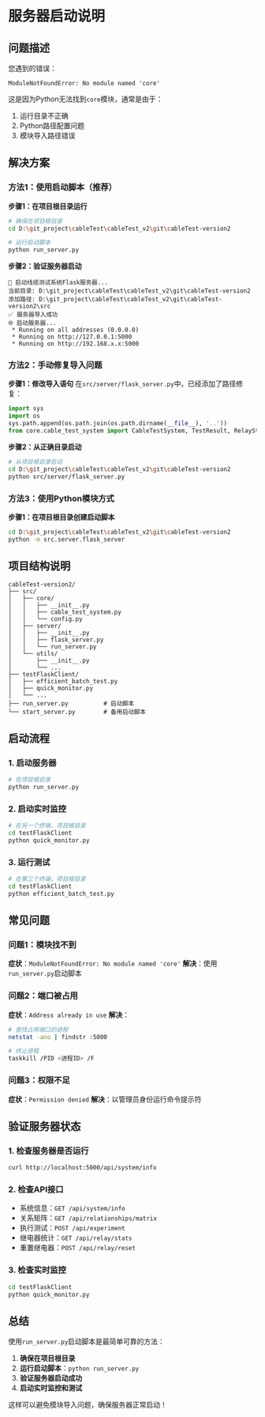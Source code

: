 # 服务器启动说明

## 问题描述

您遇到的错误：
```
ModuleNotFoundError: No module named 'core'
```

这是因为Python无法找到`core`模块，通常是由于：
1. 运行目录不正确
2. Python路径配置问题
3. 模块导入路径错误

## 解决方案

### 方法1：使用启动脚本（推荐）

**步骤1：在项目根目录运行**
```bash
# 确保在项目根目录
cd D:\git_project\cableTest\cableTest_v2\git\cableTest-version2

# 运行启动脚本
python run_server.py
```

**步骤2：验证服务器启动**
```
🚀 启动线缆测试系统Flask服务器...
当前目录: D:\git_project\cableTest\cableTest_v2\git\cableTest-version2
添加路径: D:\git_project\cableTest\cableTest_v2\git\cableTest-version2\src
✅ 服务器导入成功
🌐 启动服务器...
 * Running on all addresses (0.0.0.0)
 * Running on http://127.0.0.1:5000
 * Running on http://192.168.x.x:5000
```

### 方法2：手动修复导入问题

**步骤1：修改导入语句**
在`src/server/flask_server.py`中，已经添加了路径修复：
```python
import sys
import os
sys.path.append(os.path.join(os.path.dirname(__file__), '..'))
from core.cable_test_system import CableTestSystem, TestResult, RelayState
```

**步骤2：从正确目录启动**
```bash
# 从项目根目录启动
cd D:\git_project\cableTest\cableTest_v2\git\cableTest-version2
python src/server/flask_server.py
```

### 方法3：使用Python模块方式

**步骤1：在项目根目录创建启动脚本**
```bash
cd D:\git_project\cableTest\cableTest_v2\git\cableTest-version2
python -m src.server.flask_server
```

## 项目结构说明

```
cableTest-version2/
├── src/
│   ├── core/
│   │   ├── __init__.py
│   │   ├── cable_test_system.py
│   │   └── config.py
│   ├── server/
│   │   ├── __init__.py
│   │   ├── flask_server.py
│   │   └── run_server.py
│   └── utils/
│       ├── __init__.py
│       └── ...
├── testFlaskClient/
│   ├── efficient_batch_test.py
│   ├── quick_monitor.py
│   └── ...
├── run_server.py          # 启动脚本
└── start_server.py        # 备用启动脚本
```

## 启动流程

### 1. 启动服务器
```bash
# 在项目根目录
python run_server.py
```

### 2. 启动实时监控
```bash
# 在另一个终端，项目根目录
cd testFlaskClient
python quick_monitor.py
```

### 3. 运行测试
```bash
# 在第三个终端，项目根目录
cd testFlaskClient
python efficient_batch_test.py
```

## 常见问题

### 问题1：模块找不到
**症状**：`ModuleNotFoundError: No module named 'core'`
**解决**：使用`run_server.py`启动脚本

### 问题2：端口被占用
**症状**：`Address already in use`
**解决**：
```bash
# 查找占用端口的进程
netstat -ano | findstr :5000

# 终止进程
taskkill /PID <进程ID> /F
```

### 问题3：权限不足
**症状**：`Permission denied`
**解决**：以管理员身份运行命令提示符

## 验证服务器状态

### 1. 检查服务器是否运行
```bash
curl http://localhost:5000/api/system/info
```

### 2. 检查API接口
- 系统信息：`GET /api/system/info`
- 关系矩阵：`GET /api/relationships/matrix`
- 执行测试：`POST /api/experiment`
- 继电器统计：`GET /api/relay/stats`
- 重置继电器：`POST /api/relay/reset`

### 3. 检查实时监控
```bash
cd testFlaskClient
python quick_monitor.py
```

## 总结

使用`run_server.py`启动脚本是最简单可靠的方法：

1. **确保在项目根目录**
2. **运行启动脚本**：`python run_server.py`
3. **验证服务器启动成功**
4. **启动实时监控和测试**

这样可以避免模块导入问题，确保服务器正常启动！
